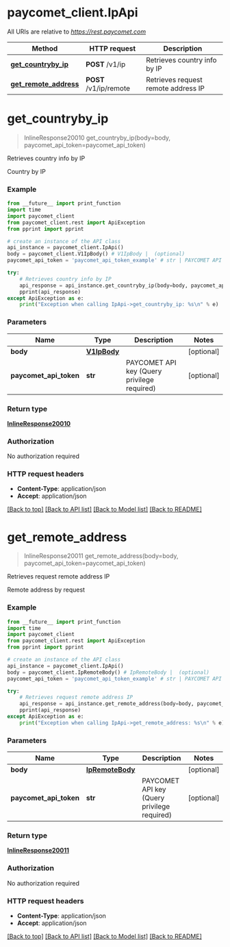 # paycomet_client.IpApi

All URIs are relative to *https://rest.paycomet.com*

Method | HTTP request | Description
------------- | ------------- | -------------
[**get_countryby_ip**](IpApi.md#get_countryby_ip) | **POST** /v1/ip | Retrieves country info by IP
[**get_remote_address**](IpApi.md#get_remote_address) | **POST** /v1/ip/remote | Retrieves request remote address IP

# **get_countryby_ip**
> InlineResponse20010 get_countryby_ip(body=body, paycomet_api_token=paycomet_api_token)

Retrieves country info by IP

Country by IP

### Example
```python
from __future__ import print_function
import time
import paycomet_client
from paycomet_client.rest import ApiException
from pprint import pprint

# create an instance of the API class
api_instance = paycomet_client.IpApi()
body = paycomet_client.V1IpBody() # V1IpBody |  (optional)
paycomet_api_token = 'paycomet_api_token_example' # str | PAYCOMET API key (Query privilege required) (optional)

try:
    # Retrieves country info by IP
    api_response = api_instance.get_countryby_ip(body=body, paycomet_api_token=paycomet_api_token)
    pprint(api_response)
except ApiException as e:
    print("Exception when calling IpApi->get_countryby_ip: %s\n" % e)
```

### Parameters

Name | Type | Description  | Notes
------------- | ------------- | ------------- | -------------
 **body** | [**V1IpBody**](V1IpBody.md)|  | [optional] 
 **paycomet_api_token** | **str**| PAYCOMET API key (Query privilege required) | [optional] 

### Return type

[**InlineResponse20010**](InlineResponse20010.md)

### Authorization

No authorization required

### HTTP request headers

 - **Content-Type**: application/json
 - **Accept**: application/json

[[Back to top]](#) [[Back to API list]](../README.md#documentation-for-api-endpoints) [[Back to Model list]](../README.md#documentation-for-models) [[Back to README]](../README.md)

# **get_remote_address**
> InlineResponse20011 get_remote_address(body=body, paycomet_api_token=paycomet_api_token)

Retrieves request remote address IP

Remote address by request

### Example
```python
from __future__ import print_function
import time
import paycomet_client
from paycomet_client.rest import ApiException
from pprint import pprint

# create an instance of the API class
api_instance = paycomet_client.IpApi()
body = paycomet_client.IpRemoteBody() # IpRemoteBody |  (optional)
paycomet_api_token = 'paycomet_api_token_example' # str | PAYCOMET API key (Query privilege required) (optional)

try:
    # Retrieves request remote address IP
    api_response = api_instance.get_remote_address(body=body, paycomet_api_token=paycomet_api_token)
    pprint(api_response)
except ApiException as e:
    print("Exception when calling IpApi->get_remote_address: %s\n" % e)
```

### Parameters

Name | Type | Description  | Notes
------------- | ------------- | ------------- | -------------
 **body** | [**IpRemoteBody**](IpRemoteBody.md)|  | [optional] 
 **paycomet_api_token** | **str**| PAYCOMET API key (Query privilege required) | [optional] 

### Return type

[**InlineResponse20011**](InlineResponse20011.md)

### Authorization

No authorization required

### HTTP request headers

 - **Content-Type**: application/json
 - **Accept**: application/json

[[Back to top]](#) [[Back to API list]](../README.md#documentation-for-api-endpoints) [[Back to Model list]](../README.md#documentation-for-models) [[Back to README]](../README.md)

